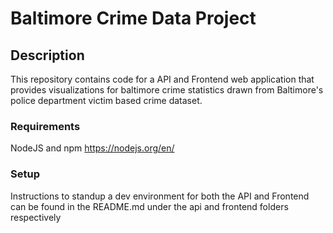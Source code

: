 # Baltimore Crime Data Project

## Description

This repository contains code for a API and Frontend web application that provides visualizations for baltimore crime statistics drawn from Baltimore's police department victim based crime dataset. 

### Requirements 

NodeJS and npm https://nodejs.org/en/

### Setup

Instructions to standup a dev environment for both the API and Frontend can be found in the README.md under the api and frontend folders respectively


